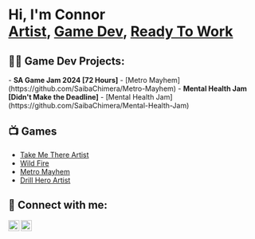 <h1>Hi, I'm Connor <br/><a href="https://www.artstation.com/saibaproductions">Artist</a>, <a href="https://saibashadow.itch.io/">Game Dev</a>, <a href="https://www.linkedin.com/in/connor-munro-45321a185/">Ready To Work</a></h1>

<h2>👨‍💻 Game Dev Projects:</h2>
- <b>SA Game Jam 2024 [72 Hours]</b>
  - [Metro Mayhem](https://github.com/SaibaChimera/Metro-Mayhem) 
- <b>Mental Health Jam [Didn't Make the Deadline]</b>
  - [Mental Health Jam](https://github.com/SaibaChimera/Mental-Health-Jam)

<h2>📺 Games</h2>

- [Take Me There Artist](https://ashcubed.itch.io/take-me-there)
- [Wild Fire](https://simon-stockley.itch.io/wild-fire)
- [Metro Mayhem](https://saibashadow.itch.io/metro-mayhem)
- [Drill Hero Artist](https://saibashadow.itch.io/drill-hero)
<h2> 🤳 Connect with me:</h2>

[<img align="left" alt="ConnorMunro | ArtStation" width="22px" src="https://cdn.jsdelivr.net/npm/simple-icons@v3/icons/artstation.svg" />][artstation]
[<img align="left" alt="ConnorMunro | LinkedIn" width="22px" src="https://cdn.jsdelivr.net/npm/simple-icons@v3/icons/linkedin.svg" />][linkedin]

[artstation]: https://www.artstation.com/saibaproductions
[linkedin]: https://www.linkedin.com/in/connor-munro-45321a185/

<!--
- <b>3D Platformer</b>
  - [Forest and Phal](https://github.com/SaibaChimera/Forest-and-Phal)
  -->
  
<!--
Here are some ideas to get you started:

- 🔭 I’m currently working on ...
- 🌱 I’m currently learning ...
- 👯 I’m looking to collaborate on ...
- 🤔 I’m looking for help with ...
- 💬 Ask me about ...
- 📫 How to reach me: ...
- 😄 Pronouns: ...
- ⚡ Fun fact: ...
-->
